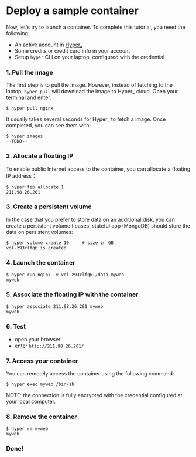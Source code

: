 # Deploy a sample container

Now, let's try to launch a container. To complete this tutorial, you need the following:

- An active account in [Hyper_](hyper.sh)
- Some credits or credit card info in your account
- Setup `hyper` CLI on your laptop, configured with the credential

### 1. Pull the image

The first step is to pull the image. However, instead of fetching to the laptop, `hyper pull` will
download the image to Hyper_ cloud. Open your terminal and enter:

    $ hyper pull nginx

It usually takes several seconds for Hyper_ to fetch a image. Once completed, you can see them with:

	$ hyper images
	~~TODO~~

### 2. Allocate a floating IP 

To enable public Internet access to the container, you can allocate a floating IP address：

	$ hyper fip allocate 1
	211.98.26.201

### 3. Create a persistent volume 

In the case that you prefer to store data on an additional disk, you can create a persistent volume:t cases, stateful app (MongoDB) should store the data on persistent volumes:

	$ hyper volume create 10     # size in GB
	vol-z93clfg6 is created
	
### 4. Launch the container

	$ hyper run nginx -v vol-z93clfg6:/data myweb
	myweb

### 5. Associate the floating IP with the container

    $ hyper associate 211.98.26.201 myweb
    myweb

### 6. Test
- open your browser
- enter `http://211.98.26.201/`

### 7. Access your container

You can remotely access the container using the following command:

	$ hyper exec myweb /bin/sh

NOTE: the connection is fully encrypted with the credential configured at your local computer.

### 8. Remove the container

    $ hyper rm myweb
    myweb

### Done!
